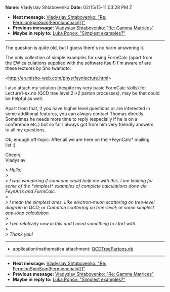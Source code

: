 **Name:** Vladyslav Shtabovenko
**Date:** 02/15/15-11:03:28 PM Z

  - **Next message:** [Vladyslav Shtabovenko: "Re:
    FermionSpinSum[Fermionchain[]]"](0849.html)
  - **Previous message:** [Vladyslav Shtabovenko: "Re: Gamma
    Matrices"](0847.html)
  - **Maybe in reply to:** [Luka Popov: "Simplest examples?"](0586.html)

-----

The question is quite old, but I guess there's no harm answering it.  

The only collection of simple examples for using FormCalc (apart from  
the EW calculations supplied with the software itself) I'm aware of
are  
these lectures by Sho Iwamoto:  

\<<http://en.misho-web.com/phys/feynlecture.html>\>  

I also attach my solution (despite my very basic FormCalc skills) for  
Lecture1-ex.nb (QCD tree level 2-\>2 parton processes), may be that
could  
be helpful as well.  

Apart from that, if you have higher level questions or are interested
in  
some additional features, you can always contact Thomas directly.  
Sometimes he needs more time to reply (especially if he is on a  
conference etc.) but so far I always got from him very friendly
answers  
to all my questions.  

Ok, enough off-topic. After all we are here on the \*FeynCalc\*
mailing  
list ;)  

Cheers,  
Vladyslav  

*\> Hullo\!*  
*\>*  
*\> I was wondering if someone could help me with this. I am looking for
some of the \*simplest\* examples of complete calculations done via
FeynArts and FormCalc.*  
*\>*  
*\> I mean the simplest ones. Like electron-muon scattering on
tree-level diagram in QCD; or Compton scattering on tree-level; or some
simplest one-loop calculation.*  
*\>*  
*\> I am relatively new in this and I need something to start with.*  
*\>*  
*\> Thank you\!*  

-----

  - application/mathematica attachment:
    [QCDTreePartons.nb](att-0848/01-QCDTreePartons.nb)

-----

  - **Next message:** [Vladyslav Shtabovenko: "Re:
    FermionSpinSum[Fermionchain[]]"](0849.html)
  - **Previous message:** [Vladyslav Shtabovenko: "Re: Gamma
    Matrices"](0847.html)
  - **Maybe in reply to:** [Luka Popov: "Simplest examples?"](0586.html)

-----

